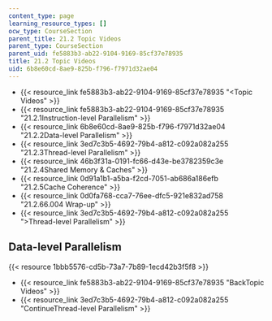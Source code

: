 ```yaml
---
content_type: page
learning_resource_types: []
ocw_type: CourseSection
parent_title: 21.2 Topic Videos
parent_type: CourseSection
parent_uid: fe5883b3-ab22-9104-9169-85cf37e78935
title: 21.2 Topic Videos
uid: 6b8e60cd-8ae9-825b-f796-f7971d32ae04
---
```


*   {{< resource_link fe5883b3-ab22-9104-9169-85cf37e78935 "\<Topic Videos" >}}
*   {{< resource_link fe5883b3-ab22-9104-9169-85cf37e78935 "21.2.1Instruction-level Parallelism" >}}
*   {{< resource_link 6b8e60cd-8ae9-825b-f796-f7971d32ae04 "21.2.2Data-level Parallelism" >}}
*   {{< resource_link 3ed7c3b5-4692-79b4-a812-c092a082a255 "21.2.3Thread-level Parallelism" >}}
*   {{< resource_link 46b3f31a-0191-fc66-d43e-be3782359c3e "21.2.4Shared Memory & Caches" >}}
*   {{< resource_link 0d91a1b1-a5ba-f2cd-7051-ab686a186efb "21.2.5Cache Coherence" >}}
*   {{< resource_link 0d0fa768-cca7-76ee-dfc5-921e832ad758 "21.2.66.004 Wrap-up" >}}
*   {{< resource_link 3ed7c3b5-4692-79b4-a812-c092a082a255 "\>Thread-level Parallelism" >}}

Data-level Parallelism
----------------------

{{< resource 1bbb5576-cd5b-73a7-7b89-1ecd42b3f5f8 >}}

*   {{< resource_link fe5883b3-ab22-9104-9169-85cf37e78935 "BackTopic Videos" >}}
*   {{< resource_link 3ed7c3b5-4692-79b4-a812-c092a082a255 "ContinueThread-level Parallelism" >}}